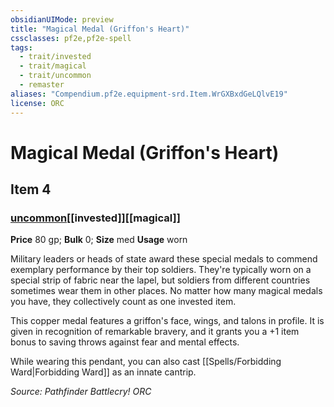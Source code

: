 ```yaml
---
obsidianUIMode: preview
title: "Magical Medal (Griffon's Heart)"
cssclasses: pf2e,pf2e-spell
tags:
  - trait/invested
  - trait/magical
  - trait/uncommon
  - remaster
aliases: "Compendium.pf2e.equipment-srd.Item.WrGXBxdGeLQlvE19"
license: ORC
---
```

# Magical Medal (Griffon's Heart)
## Item 4
### [uncommon](uncommon "Uncommon Rarity Trait")[[invested]][[magical]]


**Price** 80 gp; 
**Bulk** 0; **Size** med
**Usage** worn

Military leaders or heads of state award these special medals to commend exemplary performance by their top soldiers. They're typically worn on a special strip of fabric near the lapel, but soldiers from different countries sometimes wear them in other places. No matter how many magical medals you have, they collectively count as one invested item.

This copper medal features a griffon's face, wings, and talons in profile. It is given in recognition of remarkable bravery, and it grants you a +1 item bonus to saving throws against fear and mental effects.

While wearing this pendant, you can also cast [[Spells/Forbidding Ward|Forbidding Ward]] as an innate cantrip.

*Source: Pathfinder Battlecry!*
*ORC*